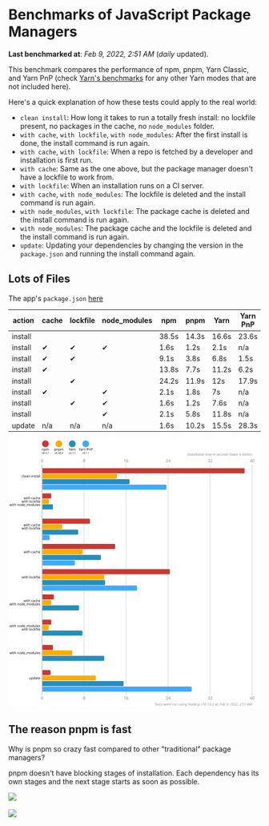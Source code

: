 # Benchmarks of JavaScript Package Managers

**Last benchmarked at**: _Feb 9, 2022, 2:51 AM_ (_daily_ updated).

This benchmark compares the performance of npm, pnpm, Yarn Classic, and Yarn PnP (check [Yarn's benchmarks](https://yarnpkg.com/benchmarks) for any other Yarn modes that are not included here).

Here's a quick explanation of how these tests could apply to the real world:

- `clean install`: How long it takes to run a totally fresh install: no lockfile present, no packages in the cache, no `node_modules` folder.
- `with cache`, `with lockfile`, `with node_modules`: After the first install is done, the install command is run again.
- `with cache`, `with lockfile`: When a repo is fetched by a developer and installation is first run.
- `with cache`: Same as the one above, but the package manager doesn't have a lockfile to work from.
- `with lockfile`: When an installation runs on a CI server.
- `with cache`, `with node_modules`: The lockfile is deleted and the install command is run again.
- `with node_modules`, `with lockfile`: The package cache is deleted and the install command is run again.
- `with node_modules`: The package cache and the lockfile is deleted and the install command is run again.
- `update`: Updating your dependencies by changing the version in the `package.json` and running the install command again.

## Lots of Files

The app's `package.json` [here](https://github.com/pnpm/pnpm.github.io/blob/main/benchmarks/fixtures/alotta-files/package.json)

| action  | cache | lockfile | node_modules| npm | pnpm | Yarn | Yarn PnP |
| ---     | ---   | ---      | ---         | --- | ---  | ---  | ---      |
| install |       |          |             | 38.5s | 14.3s | 16.6s | 23.6s |
| install | ✔     | ✔        | ✔           | 1.6s | 1.2s | 2.1s | n/a |
| install | ✔     | ✔        |             | 9.1s | 3.8s | 6.8s | 1.5s |
| install | ✔     |          |             | 13.8s | 7.7s | 11.2s | 6.2s |
| install |       | ✔        |             | 24.2s | 11.9s | 12s | 17.9s |
| install | ✔     |          | ✔           | 2.1s | 1.8s | 7s | n/a |
| install |       | ✔        | ✔           | 1.6s | 1.2s | 7.6s | n/a |
| install |       |          | ✔           | 2.1s | 5.8s | 11.8s | n/a |
| update  | n/a | n/a | n/a | 1.6s | 10.2s | 15.5s | 28.3s |

![Graph of the alotta-files results](../../static/img/benchmarks/alotta-files.svg)

## The reason pnpm is fast

Why is pnpm so crazy fast compared to other "traditional" package managers?

pnpm doesn't have blocking stages of installation. Each dependency has its own stages and the next stage starts as soon as possible.

![](/img/installation-stages-of-other-pms.png)

![](/img/installation-stages-of-pnpm.jpg)